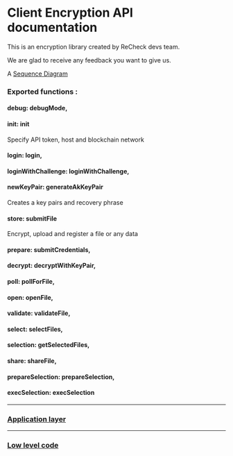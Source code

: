 # Client Encryption API documentation
This is an encryption library created by ReCheck devs team. 

We are glad to receive any feedback you want to give us. 

A [Sequence Diagram](WebSequenceDiagram.md)

### Exported functions : 

#### debug: debugMode,
  
#### init: init
Specify API token, host and blockchain network
  
#### login: login,
  
#### loginWithChallenge: loginWithChallenge,

#### newKeyPair: generateAkKeyPair 
Creates a key pairs and recovery phrase 

#### store: submitFile
Encrypt, upload and register a file or any data 
  
#### prepare: submitCredentials,

#### decrypt: decryptWithKeyPair,

#### poll: pollForFile,

#### open: openFile,

#### validate: validateFile,

#### select: selectFiles,

#### selection: getSelectedFiles,

#### share: shareFile,

#### prepareSelection: prepareSelection,

#### execSelection: execSelection

---
### [Application layer](ApplicationLevel.md)  

---

### [Low level code](LowLevelCode.md)
 

